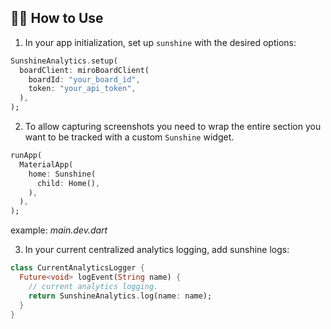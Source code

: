 ## 🧑‍💻 How to Use

1. In your app initialization, set up `sunshine` with the desired options:

```dart
SunshineAnalytics.setup(
  boardClient: miroBoardClient(
    boardId: "your_board_id",
    token: "your_api_token",
  ),
);
```

2. To allow capturing screenshots you need to wrap the entire section you want to be tracked with a custom `Sunshine` widget.

```dart
runApp(
  MaterialApp(
    home: Sunshine(
      child: Home(),
    ),
  ),
);
```
example: _main.dev.dart_

3. In your current centralized analytics logging, add sunshine logs:

```dart
class CurrentAnalyticsLogger {
  Future<void> logEvent(String name) {
    // current analytics logging.
    return SunshineAnalytics.log(name: name);
  }
}
```